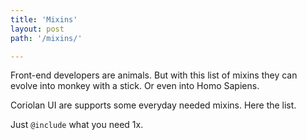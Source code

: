 ```yaml
---
title: 'Mixins'
layout: post
path: '/mixins/'

---
```


Front-end developers are animals. But with this list of mixins they can evolve into monkey with a stick. Or even into Homo Sapiens.

Coriolan UI are supports some everyday needed mixins. Here the list. 

Just `@include` what you need 1x.
